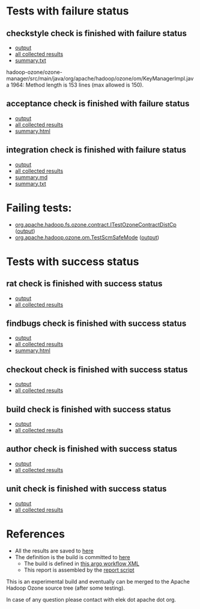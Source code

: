 # Tests with failure status

## checkstyle check is finished with failure status

   * [output](https://raw.githubusercontent.com/elek/ozone-ci-03/master/pr/pr-hdds-1987-lwcp2/checkstyle/output.log)
   * [all collected results](https://github.com/elek/ozone-ci-03/tree/master/pr/pr-hdds-1987-lwcp2/checkstyle)
   * [summary.txt](https://github.com/elek/ozone-ci-03/tree/master/pr/pr-hdds-1987-lwcp2/checkstyle/summary.txt)

hadoop-ozone/ozone-manager/src/main/java/org/apache/hadoop/ozone/om/KeyManagerImpl.java
 1964: Method length is 153 lines (max allowed is 150).

## acceptance check is finished with failure status

   * [output](https://raw.githubusercontent.com/elek/ozone-ci-03/master/pr/pr-hdds-1987-lwcp2/acceptance/output.log)
   * [all collected results](https://github.com/elek/ozone-ci-03/tree/master/pr/pr-hdds-1987-lwcp2/acceptance)
   * [summary.html](https://elek.github.io/ozone-ci-03/pr/pr-hdds-1987-lwcp2/acceptance/summary.html)


## integration check is finished with failure status

   * [output](https://raw.githubusercontent.com/elek/ozone-ci-03/master/pr/pr-hdds-1987-lwcp2/integration/output.log)
   * [all collected results](https://github.com/elek/ozone-ci-03/tree/master/pr/pr-hdds-1987-lwcp2/integration)
   * [summary.md](https://github.com/elek/ozone-ci-03/tree/master/pr/pr-hdds-1987-lwcp2/integration/summary.md)
   * [summary.txt](https://github.com/elek/ozone-ci-03/tree/master/pr/pr-hdds-1987-lwcp2/integration/summary.txt)

# Failing tests: 

 * [org.apache.hadoop.fs.ozone.contract.ITestOzoneContractDistCp](hadoop-ozone/ozonefs/org.apache.hadoop.fs.ozone.contract.ITestOzoneContractDistCp.txt) ([output](hadoop-ozone/ozonefs/org.apache.hadoop.fs.ozone.contract.ITestOzoneContractDistCp-output.txt))
 * [org.apache.hadoop.ozone.om.TestScmSafeMode](hadoop-ozone/integration-test/org.apache.hadoop.ozone.om.TestScmSafeMode.txt) ([output](hadoop-ozone/integration-test/org.apache.hadoop.ozone.om.TestScmSafeMode-output.txt))


# Tests with success status

## rat check is finished with success status

   * [output](https://raw.githubusercontent.com/elek/ozone-ci-03/master/pr/pr-hdds-1987-lwcp2/rat/output.log)
   * [all collected results](https://github.com/elek/ozone-ci-03/tree/master/pr/pr-hdds-1987-lwcp2/rat)


## findbugs check is finished with success status

   * [output](https://raw.githubusercontent.com/elek/ozone-ci-03/master/pr/pr-hdds-1987-lwcp2/findbugs/output.log)
   * [all collected results](https://github.com/elek/ozone-ci-03/tree/master/pr/pr-hdds-1987-lwcp2/findbugs)
   * [summary.html](https://elek.github.io/ozone-ci-03/pr/pr-hdds-1987-lwcp2/findbugs/summary.html)


## checkout check is finished with success status

   * [output](https://raw.githubusercontent.com/elek/ozone-ci-03/master/pr/pr-hdds-1987-lwcp2/checkout/output.log)
   * [all collected results](https://github.com/elek/ozone-ci-03/tree/master/pr/pr-hdds-1987-lwcp2/checkout)


## build check is finished with success status

   * [output](https://raw.githubusercontent.com/elek/ozone-ci-03/master/pr/pr-hdds-1987-lwcp2/build/output.log)
   * [all collected results](https://github.com/elek/ozone-ci-03/tree/master/pr/pr-hdds-1987-lwcp2/build)


## author check is finished with success status

   * [output](https://raw.githubusercontent.com/elek/ozone-ci-03/master/pr/pr-hdds-1987-lwcp2/author/output.log)
   * [all collected results](https://github.com/elek/ozone-ci-03/tree/master/pr/pr-hdds-1987-lwcp2/author)


## unit check is finished with success status

   * [output](https://raw.githubusercontent.com/elek/ozone-ci-03/master/pr/pr-hdds-1987-lwcp2/unit/output.log)
   * [all collected results](https://github.com/elek/ozone-ci-03/tree/master/pr/pr-hdds-1987-lwcp2/unit)




# References

 * All the results are saved to [here](https://github.com/elek/ozone-ci-03/tree/master/pr/pr-hdds-1987-lwcp2/)
 * The definition is the build is committed to [here](https://github.com/elek/argo-ozone)
    * The build is defined in [this argo workflow XML](https://github.com/elek/argo-ozone/blob/master/ozone-build.yaml)
    * This report is assembled by the [report script](https://github.com/elek/argo-ozone/blob/master/scripts/report.sh)

This is an experimental build and eventually can be merged to the Apache Hadoop Ozone source tree (after some testing).

In case of any question please contact with elek dot apache dot org.
